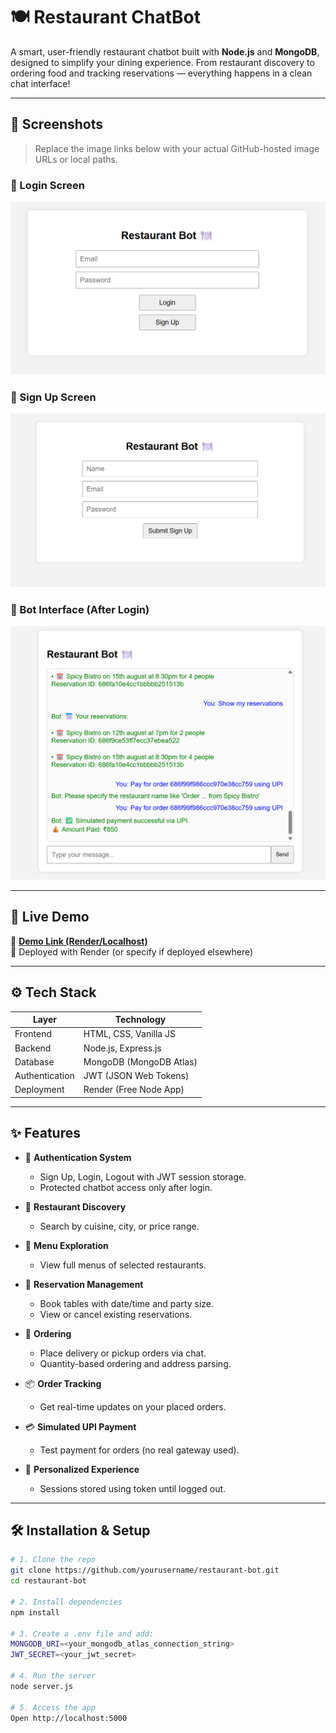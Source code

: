# 🍽️ Restaurant ChatBot

A smart, user-friendly restaurant chatbot built with **Node.js** and **MongoDB**, designed to simplify your dining experience. From restaurant discovery to ordering food and tracking reservations — everything happens in a clean chat interface!

---

## 📸 Screenshots

> Replace the image links below with your actual GitHub-hosted image URLs or local paths.

### 🔐 Login Screen
![Login Screen](Images/login.png)

### 🧾 Sign Up Screen
![Signup Screen](Images/signup.png)

### 💬 Bot Interface (After Login)
![Chat UI](Images/chat.png)

---

## 🚀 Live Demo

🔗 **[Demo Link (Render/Localhost)](https://your-live-demo-url.com)**  
📂 Deployed with Render (or specify if deployed elsewhere)

---

## ⚙️ Tech Stack

| Layer           | Technology                 |
|----------------|----------------------------|
| Frontend       | HTML, CSS, Vanilla JS      |
| Backend        | Node.js, Express.js        |
| Database       | MongoDB (MongoDB Atlas)    |
| Authentication | JWT (JSON Web Tokens)      |
| Deployment     | Render (Free Node App)     |

---

## ✨ Features

- 🔐 **Authentication System**
  - Sign Up, Login, Logout with JWT session storage.
  - Protected chatbot access only after login.

- 🍴 **Restaurant Discovery**
  - Search by cuisine, city, or price range.

- 📝 **Menu Exploration**
  - View full menus of selected restaurants.

- 📆 **Reservation Management**
  - Book tables with date/time and party size.
  - View or cancel existing reservations.

- 🛒 **Ordering**
  - Place delivery or pickup orders via chat.
  - Quantity-based ordering and address parsing.

- 📦 **Order Tracking**
  - Get real-time updates on your placed orders.

- 💳 **Simulated UPI Payment**
  - Test payment for orders (no real gateway used).

- 🎯 **Personalized Experience**
  - Sessions stored using token until logged out.

---

## 🛠️ Installation & Setup

```bash
# 1. Clone the repo
git clone https://github.com/yourusername/restaurant-bot.git
cd restaurant-bot

# 2. Install dependencies
npm install

# 3. Create a .env file and add:
MONGODB_URI=<your_mongodb_atlas_connection_string>
JWT_SECRET=<your_jwt_secret>

# 4. Run the server
node server.js

# 5. Access the app
Open http://localhost:5000
